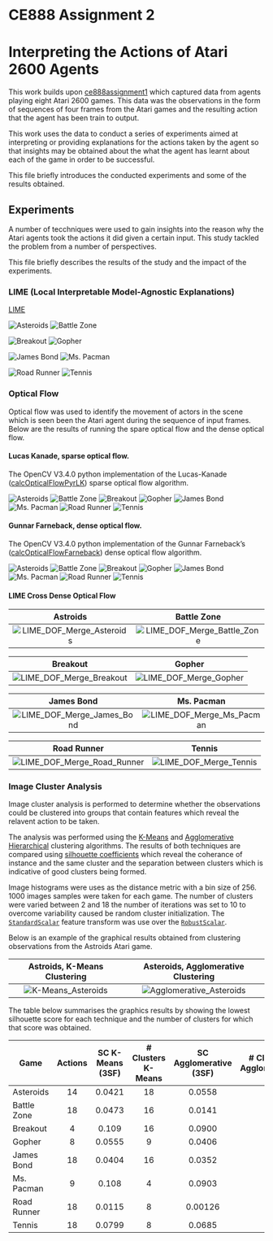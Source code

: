 # CE888 Assignment 2
# Interpreting the Actions of Atari 2600 Agents

This work builds upon [ce888assignment1](https://github.com/JamesMadge/ce888assignment1) which captured data from agents playing eight Atari 2600 games. This data was the observations in the form of sequences of four frames from the Atari games and the resulting action that the agent has been train to output.

This work uses the data to conduct a series of experiments aimed at interpreting or providing explanations for the actions taken by the agent so that insights may be obtained about the what the agent has learnt about each of the game in order to be successful.

This file briefly introduces the conducted experiments and some of the results obtained.


<!-- This repository has been created for the purpose of the CE888 Assigment 2 deliverable and contain all code developed for the purpose of this project and a subset of experimental results.-->

## Experiments

A number of tecchniques were used to gain insights into the reason why the Atari agents took the actions it did given a certain input. This study tackled the problem from a number of perspectives.

This file briefly describes the results of the study and the impact of the experiments.

### LIME (Local Interpretable Model-Agnostic Explanations)

[LIME](https://github.com/marcotcr/lime)

![Asteroids](https://raw.githubusercontent.com/JamesMadge/ce888assignment2/master/explanation/results/asteroids/frames/4394-6-23-8.png "TEXT")
![Battle Zone](https://raw.githubusercontent.com/JamesMadge/ce888assignment2/master/explanation/results/battle_zone/frames/2177-0-2177-13.png "TEXT")

![Breakout](https://raw.githubusercontent.com/JamesMadge/ce888assignment2/master/explanation/results/breakout/frames/1911-0-1911-2.png "TEXT")
![Gopher](https://raw.githubusercontent.com/JamesMadge/ce888assignment2/master/explanation/results/gopher/frames/1131-0-1131-3.png "TEXT")

![James Bond](https://raw.githubusercontent.com/JamesMadge/ce888assignment2/master/explanation/results/james_bond/frames/4851-2-494-17.png "TEXT")
![Ms. Pacman](https://raw.githubusercontent.com/JamesMadge/ce888assignment2/master/explanation/results/ms_pacman/frames/4475-1-2048-2.png "TEXT")

![Road Runner](https://raw.githubusercontent.com/JamesMadge/ce888assignment2/master/explanation/results/road_runner/frames/4877-3-886-7.png "TEXT")
![Tennis](https://raw.githubusercontent.com/JamesMadge/ce888assignment2/master/explanation/results/tennis/frames/662-0-662-9.png "TEXT")

### Optical Flow

Optical flow was used to identify the movement of actors in the scene which is seen been the Atari agent during the sequence of input frames. Below are the results of running the spare optical flow and the dense optical flow.

#### Lucas Kanade, sparse optical flow.

The OpenCV V3.4.0 python implementation of the Lucas-Kanade  ([calcOpticalFlowPyrLK](https://docs.opencv.org/3.0-beta/modules/video/doc/motion_analysis_and_object_tracking.html#calcopticalflowpyrlk)) sparse optical flow algorithm.

![Asteroids](https://raw.githubusercontent.com/JamesMadge/ce888assignment2/master/optical_flow/results/lucas_kanade/asteroids/frames/1030-1-547-4.png "TEXT")
![Battle Zone](https://raw.githubusercontent.com/JamesMadge/ce888assignment2/master/optical_flow/results/lucas_kanade/battle_zone/frames/103-0-103-4.png "TEXT")
![Breakout](https://raw.githubusercontent.com/JamesMadge/ce888assignment2/master/optical_flow/results/lucas_kanade/breakout/frames/78-0-78-2.png "TEXT")
![Gopher](https://raw.githubusercontent.com/JamesMadge/ce888assignment2/master/optical_flow/results/lucas_kanade/gopher/frames/90-0-90-7.png "TEXT")
![James Bond](https://raw.githubusercontent.com/JamesMadge/ce888assignment2/master/optical_flow/results/lucas_kanade/james_bond/frames/27-0-27-8.png "TEXT")
![Ms. Pacman](https://raw.githubusercontent.com/JamesMadge/ce888assignment2/master/optical_flow/results/lucas_kanade/ms_pacman/frames/98-0-98-0.png "TEXT")
![Road Runner](https://raw.githubusercontent.com/JamesMadge/ce888assignment2/master/optical_flow/results/lucas_kanade/road_runner/frames/105-0-105-9.png "TEXT")
![Tennis](https://raw.githubusercontent.com/JamesMadge/ce888assignment2/master/optical_flow/results/lucas_kanade/tennis/frames/29-0-29-15.png "TEXT")

#### Gunnar Farneback, dense optical flow.

The OpenCV V3.4.0 python implementation of the Gunnar Farneback’s ([calcOpticalFlowFarneback](https://docs.opencv.org/2.4/modules/video/doc/motion_analysis_and_object_tracking.html#calcopticalflowfarneback)) dense optical flow algorithm.

![Asteroids](https://raw.githubusercontent.com/JamesMadge/ce888assignment2/master/optical_flow/results/dense/asteroids/frames/76-0-76-5.png "TEXT")
![Battle Zone](https://raw.githubusercontent.com/JamesMadge/ce888assignment2/master/optical_flow/results/dense/battle_zone/frames/97-0-97-4.png "TEXT")
![Breakout](https://raw.githubusercontent.com/JamesMadge/ce888assignment2/master/optical_flow/results/dense/breakout/frames/31-0-31-0.png "TEXT")
![Gopher](https://raw.githubusercontent.com/JamesMadge/ce888assignment2/master/optical_flow/results/dense/gopher/frames/98-0-98-4.png "TEXT")
![James Bond](https://raw.githubusercontent.com/JamesMadge/ce888assignment2/master/optical_flow/results/dense/james_bond/frames/7-0-7-7.png "TEXT")
![Ms. Pacman](https://raw.githubusercontent.com/JamesMadge/ce888assignment2/master/optical_flow/results/dense/ms_pacman/frames/93-0-93-0.png "TEXT")
![Road Runner](https://raw.githubusercontent.com/JamesMadge/ce888assignment2/master/optical_flow/results/dense/road_runner/frames/90-0-90-9.png "TEXT")
![Tennis](https://raw.githubusercontent.com/JamesMadge/ce888assignment2/master/optical_flow/results/dense/tennis/frames/10-0-10-16.png "TEXT")

#### LIME Cross Dense Optical Flow

Astroids | Battle Zone
:-------:|:----------:
![LIME_DOF_Merge_Asteroids](https://raw.githubusercontent.com/JamesMadge/ce888assignment2/master/merged_lime_optical_flow/13-0-13-8.png "LIME & Dense Optical Flow Merge, Asteroids")  |  ![LIME_DOF_Merge_Battle_Zone](https://raw.githubusercontent.com/JamesMadge/ce888assignment2/master/merged_lime_optical_flow/263-0-263-10.png "LIME & Dense Optical Flow Merge, Battle Zone")

Breakout | Gopher
:-------:|:----------:
![LIME_DOF_Merge_Breakout](https://raw.githubusercontent.com/JamesMadge/ce888assignment2/master/merged_lime_optical_flow/1469-0-1469-3.png "LIME & Dense Optical Flow Merge, Breakout")  |  ![LIME_DOF_Merge_Gopher](https://raw.githubusercontent.com/JamesMadge/ce888assignment2/master/merged_lime_optical_flow/1334-0-1334-6.png "LIME & Dense Optical Flow Merge, Gopher")

James Bond | Ms. Pacman
:---------:|:----------:
![LIME_DOF_Merge_James_Bond](https://raw.githubusercontent.com/JamesMadge/ce888assignment2/master/merged_lime_optical_flow/1404-0-1404-8.png "LIME & Dense Optical Flow Merge, James Bond")  |  ![LIME_DOF_Merge_Ms_Pacman](https://raw.githubusercontent.com/JamesMadge/ce888assignment2/master/merged_lime_optical_flow/1390-0-1390-5.png "LIME & Dense Optical Flow Merge, Ms. Pacman")

Road Runner | Tennis
:----------:|:----------:
![LIME_DOF_Merge_Road_Runner](https://raw.githubusercontent.com/JamesMadge/ce888assignment2/master/merged_lime_optical_flow/140-0-140-7.png "LIME & Dense Optical Flow Merge, Road Runner")  |  ![LIME_DOF_Merge_Tennis](https://raw.githubusercontent.com/JamesMadge/ce888assignment2/master/merged_lime_optical_flow/760-0-760-15.png "LIME & Dense Optical Flow Merge, Tennis")

<!-- ![Asteroids](https://raw.githubusercontent.com/JamesMadge/ce888assignment2/master/merged_lime_optical_flow/13-0-13-8.png "TEXT")
![Battle Zone](https://raw.githubusercontent.com/JamesMadge/ce888assignment2/master/merged_lime_optical_flow/263-0-263-10.png "TEXT") -->

<!-- ![Breakout](https://raw.githubusercontent.com/JamesMadge/ce888assignment2/master/merged_lime_optical_flow/1469-0-1469-3.png "TEXT")
![Gopher](https://raw.githubusercontent.com/JamesMadge/ce888assignment2/master/merged_lime_optical_flow/1334-0-1334-6.png "TEXT") -->

<!-- ![James Bond](https://raw.githubusercontent.com/JamesMadge/ce888assignment2/master/merged_lime_optical_flow/1404-0-1404-8.png "TEXT")
![Ms. Pacman](https://raw.githubusercontent.com/JamesMadge/ce888assignment2/master/merged_lime_optical_flow/1390-0-1390-5.png "TEXT") -->

<!-- ![Road Runner](https://raw.githubusercontent.com/JamesMadge/ce888assignment2/master/merged_lime_optical_flow/140-0-140-7.png "TEXT")
![Tennis](https://raw.githubusercontent.com/JamesMadge/ce888assignment2/master/merged_lime_optical_flow/760-0-760-15.png "TEXT") -->

### Image Cluster Analysis

Image cluster analysis is performed to determine whether the observations could be clustered into groups that contain features which reveal the relavent action to be taken.

The analysis was performed using the [K-Means](https://projecteuclid.org/download/pdf_1/euclid.bsmsp/1200512992) and [Agglomerative Hierarchical](https://books.google.co.uk/books/about/Numerical_Taxonomy.html?id=iWWcQgAACAAJ&redir_esc=y) clustering algorithms. The results of both techniques are compared using [silhouette coefficients](https://ac.els-cdn.com/0377042787901257/1-s2.0-0377042787901257-main.pdf?_tid=45f93935-07e9-4d91-9c07-f887d75d4283&acdnat=1524558319_227f4e120f76072443bc235ab08a6d55) which reveal the coherance of instance and the same cluster and the separation between clusters which is indicative of good clusters being formed.

Image histograms were uses as the distance metric with a bin size of 256. 1000 images samples were taken for each game. The number of clusters were varied between 2 and 18 the number of iterations was set to 10 to overcome variability caused be random cluster initialization. The [`StandardScalar`](http://scikit-learn.org/stable/modules/generated/sklearn.preprocessing.StandardScaler.html) feature transform was use over the [`RobustScalar`](http://scikit-learn.org/stable/modules/generated/sklearn.preprocessing.RobustScaler.html).

Below is an example of the graphical results obtained from clustering observations from the Astroids Atari game.

Astroids, K-Means Clustering |  Asteroids, Agglomerative Clustering
:---------------------------:|:------------------------------------:
![K-Means_Asteroids](https://raw.githubusercontent.com/JamesMadge/ce888assignment2/master/clustering/results/asteroids/graph_kmeans_silhouette_asteroids.png "Astroids, K-Means Clustering")  |  ![Agglomerative_Asteroids](https://raw.githubusercontent.com/JamesMadge/ce888assignment2/master/clustering/results/asteroids/graph_agglomerative_silhouette_asteroids.png "Asteroids, Agglomerative Clustering")

The table below summarises the graphics results by showing the lowest silhouette score for each technique and the number of clusters for which that score was obtained.

| Game          | Actions | SC K-Means (3SF) | # Clusters K-Means | SC Agglomerative (3SF) | # Clusters Agglomerative |
| ------------- |:-------:|:----------------:|:------------------:|:----------------------:|:------------------------:|
| Asteroids     | 14      | 0.0421           | 18                 | 0.0558                 | 6                        |
| Battle Zone   | 18      | 0.0473           | 16                 | 0.0141                 | 18                       |
| Breakout      | 4       | 0.109            | 16                 | 0.0900                 | 4                        |
| Gopher        | 8       | 0.0555           | 9                  | 0.0406                 | 10                       |
| James Bond    | 18      | 0.0404           | 16                 | 0.0352                 | 6                        |
| Ms. Pacman    | 9       | 0.108            | 4                  | 0.0903                 | 3                        |
| Road Runner   | 18      | 0.0115           | 8                  | 0.00126                | 13                       |
| Tennis        | 18      | 0.0799           | 8                  | 0.0685                 | 8                        |


<!--

8 [data sets](https://github.com/JamesMadge/ce888assignment1/tree/master/data) have been captured, each comprised of 5000 instances formed from 4 concatenated sequential frames of [agents](http://models.tensorpack.com/OpenAIGym/) playing one of eight Atari games, namely; Asteroids, Battle Zone, *Breakout*, *Gopher*, *James Bond*, *Ms. Pacman*, *Road Runner* and *Tennis*. The first 50 instances of each data set have been uploaded to GitHib for the purposes of demonstration. The entire data is 0.5GiB and hence is stored and maintained locally.

Each data instance has the following descriptive name: 

<**observation**>-<**episode**>-<**tick**>-<**action**>.png

Where, **observation** is the number of the observation from 0->4999, **episode** is the game number incremented from zero if a new game is started while observations are being captured, **tick** observation number for the current episode, **action** the resulting action taken by the agent.

![Asteroids](https://raw.githubusercontent.com/JamesMadge/ce888assignment1/master/data/asteroids/49-0-49-2.png "TEXT")
![Battle Zone](https://raw.githubusercontent.com/JamesMadge/ce888assignment1/master/data/battle_zone/49-0-49-9.png "TEXT")

![Breakout](https://raw.githubusercontent.com/JamesMadge/ce888assignment1/master/data/breakout/49-0-49-1.png "TEXT")
![Gopher](https://raw.githubusercontent.com/JamesMadge/ce888assignment1/master/data/gopher/49-0-49-4.png "TEXT")

![James Bond](https://raw.githubusercontent.com/JamesMadge/ce888assignment1/master/data/james_bond/49-0-49-11.png "TEXT")
![Ms. Pacman](https://raw.githubusercontent.com/JamesMadge/ce888assignment1/master/data/ms_pacman/49-0-49-6.png "TEXT")

![Road Runner](https://raw.githubusercontent.com/JamesMadge/ce888assignment1/master/data/road_runner/49-0-49-17.png "TEXT")
![Tennis](https://raw.githubusercontent.com/JamesMadge/ce888assignment1/master/data/tennis/49-0-49-8.png "TEXT")

## Code

Minimal code was required to be written for Assignment 1, the provided sample code shown below was modified and incorporated into the `play_one_episode` function of TensorPack's [common.py](https://github.com/ppwwyyxx/tensorpack/blob/master/examples/DeepQNetwork/common.py) file within the DeepQNetwork example to capture data instances named in the format specified above. The resulting implementation can be found [here](https://github.com/JamesMadge/ce888assignment1/blob/master/common.py).

```python
from PIL import Image

stacker = np.empty((84, 0, 3),dtype="uint8")

for it in range(4):
    im = Image.fromarray(s[:, :, it*3:3*(it+1)])
    q = np.asarray(im)
    stacker = np.hstack((stacker, q))

im = Image.fromarray(stacker)
im.save("game_name-" + str(t) + ".png") # you need to define (t) somewhere so that you know which part of the game you are in. 


```

-->

